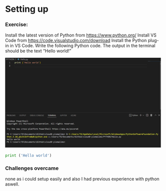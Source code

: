 # Setting up
 


### Exercise:
Install the latest version of Python from https://www.python.org/
Install VS Code from https://code.visualstudio.com/download
Install the Python plug-in in VS Code.
Write the following Python code. The output in the terminal should be the text “Hello world!”

![python](../00_includes/Pythonsettingup.png)

```Python
print ('Hello world')

```

### Challenges overcame

none as i could setup easily and also I had previous experience with python aswell.